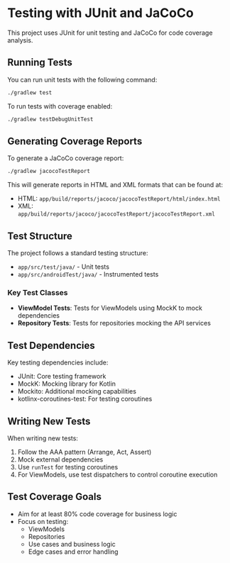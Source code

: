 # Testing with JUnit and JaCoCo

This project uses JUnit for unit testing and JaCoCo for code coverage analysis.

## Running Tests

You can run unit tests with the following command:

```bash
./gradlew test
```

To run tests with coverage enabled:

```bash
./gradlew testDebugUnitTest
```

## Generating Coverage Reports

To generate a JaCoCo coverage report:

```bash
./gradlew jacocoTestReport
```

This will generate reports in HTML and XML formats that can be found at:
- HTML: `app/build/reports/jacoco/jacocoTestReport/html/index.html`
- XML: `app/build/reports/jacoco/jacocoTestReport/jacocoTestReport.xml`

## Test Structure

The project follows a standard testing structure:
- `app/src/test/java/` - Unit tests
- `app/src/androidTest/java/` - Instrumented tests

### Key Test Classes

- **ViewModel Tests**: Tests for ViewModels using MockK to mock dependencies
- **Repository Tests**: Tests for repositories mocking the API services

## Test Dependencies

Key testing dependencies include:
- JUnit: Core testing framework
- MockK: Mocking library for Kotlin
- Mockito: Additional mocking capabilities
- kotlinx-coroutines-test: For testing coroutines

## Writing New Tests

When writing new tests:

1. Follow the AAA pattern (Arrange, Act, Assert)
2. Mock external dependencies
3. Use `runTest` for testing coroutines
4. For ViewModels, use test dispatchers to control coroutine execution

## Test Coverage Goals

- Aim for at least 80% code coverage for business logic
- Focus on testing:
  - ViewModels
  - Repositories
  - Use cases and business logic
  - Edge cases and error handling 